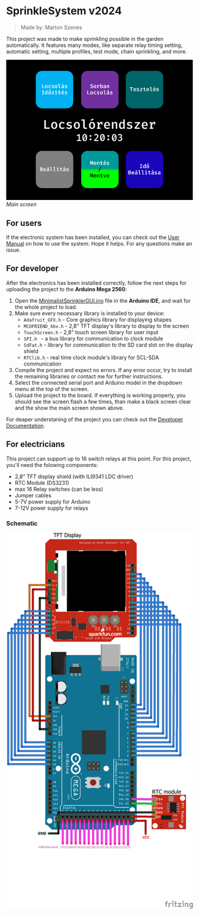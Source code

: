 # SprinkleSystem v2024

> Made by: Marton Szenes

This project was made to make sprinkling possible in the garden automatically.
It features many modes, like separate relay timing setting, automatic setting, multiple profiles, test mode, chain sprinkling, and more.

![SprinkleSystemMainScreen](Documentacion/screenshots/mainMenuScreen.png)
_Main screen_

## For users

If the electronic system has been installed, you can check out the [User Manual](Documentacion/UserDoc.md) on how to use the system.
Hope it helps. For any questions make an issue.

## For developer

After the electronics has been installed correctly, follow the next steps for uploading the project to the **Arduino Mega 2560**:
1. Open the [MinimalistSprinklerGUI.ino](MinimalistSprinklerGUI/MinimalistSprinklerGUI.ino) file in the **Arduino IDE**, and wait for the whole project to load.
2. Make sure every necessary library is installed to your device:
   - `Adafruit_GFX.h` - Core graphics library for displaying shapes
   - `MCUFRIEND_kbv.h` - 2,8" TFT display's library to display to the screen
   - `TouchScreen.h` - 2,8" touch screen library for user input
   - `SPI.h ` - a bus library for communication to clock module
   - `SdFat.h` - library for communication to the SD card slot on the display shield
   - `RTClib.h` - real time clock module's library for SCL-SDA communication
3. Compile the project and expect no errors. If any error occur, try to install the remaining libraries or contact me for further instructions.
4. Select the connected serial port and Arduino model in the dropdown menu at the top of the screen.
5. Upload the project to the board. If everything is working properly, you should see the screen flash a few times, than make a black screen clear and the show the main screen shown above.

For deaper understaning of the project you can check out the [Developer Documentation](Documentacion/DEVDOC.md).

## For electricians

This project can support up to 16 switch relays at this point. For this project, you'll need the folowing components:

- 2,8" TFT display shield (with ILI9341 LDC driver)
- RTC Module (DS3231)
- max 16 Relay switches (can be less)
- Jumper cables
- 5-7V power supply for Arduino
- 7-12V power supply for relays

### Schematic

![schematic](assets/Schematics/Locsolorendszer-mega-kapcsolas.png)
